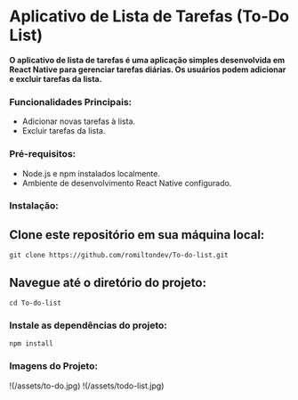 # Aplicativo de Lista de Tarefas (To-Do List)
**O aplicativo de lista de tarefas é uma aplicação simples desenvolvida em React Native para gerenciar tarefas diárias.
    Os usuários podem adicionar e excluir tarefas da lista.**
### Funcionalidades Principais:
  - Adicionar novas tarefas à lista.
  - Excluir tarefas da lista.
### Pré-requisitos:
  - Node.js e npm instalados localmente.
  - Ambiente de desenvolvimento React Native configurado.
### Instalação:
 ## Clone este repositório em sua máquina local:
   ```
   git clone https://github.com/romiltondev/To-do-list.git
   ```
  ## Navegue até o diretório do projeto:
    cd To-do-list
### Instale as dependências do projeto:
    npm install
### Imagens do Projeto:
!(/assets/to-do.jpg)
!(/assets/todo-list.jpg)
